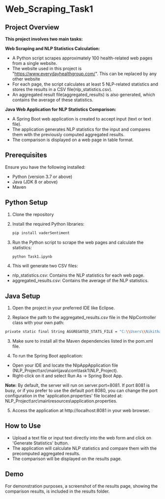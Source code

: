 # Web_Scraping_Task1
## Project Overview
**This project involves two main tasks:**

**Web Scraping and NLP Statistics Calculation:**

- A Python script scrapes approximately 100 health-related web pages from a single website.
- The website used in this project is "https://www.everydayhealthgroup.com/". This can be replaced by any other website
- For each page, the script calculates at least 5 NLP-related statistics and stores the results in a CSV file(nlp_statistics.csv).
- An aggregated result file(aggregated_results) is also generated, which contains the average of these statistics.

**Java Web Application for NLP Statistics Comparison:**

- A Spring Boot web application is created to accept input (text or text file).
- The application generates NLP statistics for the input and compares them with the previously computed aggregated results.
- The comparison is displayed on a web page in table format.

## Prerequisites
Ensure you have the following installed:

- Python (version 3.7 or above)
- Java (JDK 8 or above)
- Maven

## Python Setup
1. Clone the repository

2. Install the required Python libraries:
   ```bash
   pip install vaderSentiment
    ```
3. Run the Python script to scrape the web pages and calculate the statistics:
   ```bash
   python Task1.ipynb
   ```
4. This will generate two CSV files:
- nlp_statistics.csv: Contains the NLP statistics for each web page.
- aggregated_results.csv: Contains the average of the NLP statistics.

## Java Setup

1. Open the project in your preferred IDE like Eclipse.

2. Replace the path to the aggregated_results.csv file in the NlpController class with your own path:
```bash
private static final String AGGREGATED_STATS_FILE = "C:\\Users\\Nikitha\\Desktop\\NLP- RA\\aggregated_results.csv";
```
3. Make sure to install all the Maven dependencies listed in the pom.xml file.

4. To run the Spring Boot application:

- Open your IDE and locate the NlpAppApplication file (NLP_Project\src\main\java\com\task1\NLP_Project).
- Right-click on it and select Run As -> Spring Boot App.

**Note:** By default, the server will run on server.port=8081. If port 8081 is busy, or if you prefer to use the default port 8080, you can change the port configuration in the 'application.properties' file located at: NLP_Project\src\main\resources\application.properties.

5. Access the application at http://localhost:8081 in your web browser.

## How to Use

- Upload a text file or input text directly into the web form and click on 'Generate Statistics' button.
- The application will calculate NLP statistics and compare them with the precomputed aggregated results.
- The comparison will be displayed on the results page.

## Demo
For demonstration purposes, a screenshot of the results page, showing the comparison results, is included in the results folder.
